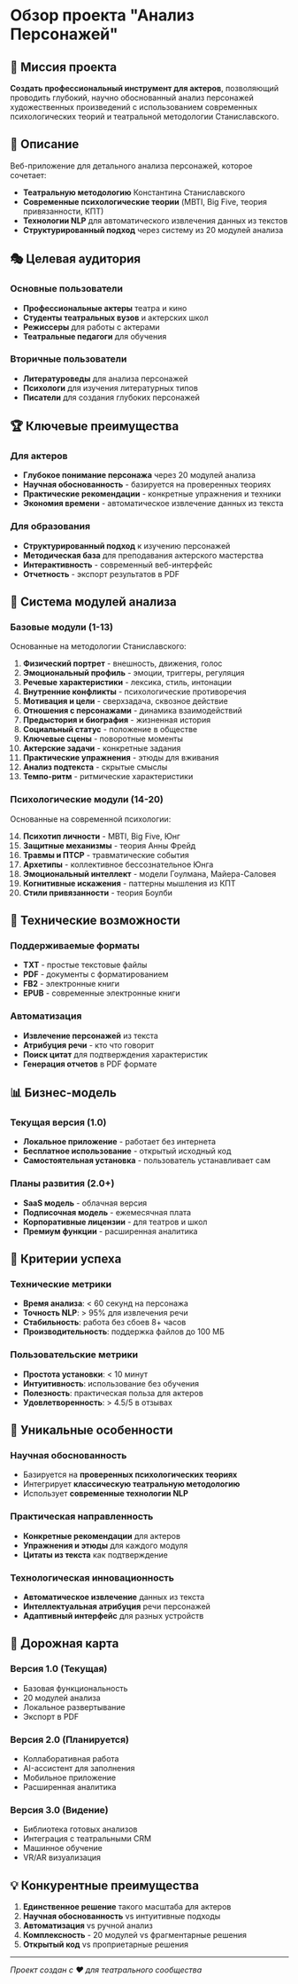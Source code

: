 # Обзор проекта "Анализ Персонажей"

## 🎯 Миссия проекта

**Создать профессиональный инструмент для актеров**, позволяющий проводить глубокий, научно обоснованный анализ персонажей художественных произведений с использованием современных психологических теорий и театральной методологии Станиславского.

## 📖 Описание

Веб-приложение для детального анализа персонажей, которое сочетает:
- **Театральную методологию** Константина Станиславского
- **Современные психологические теории** (MBTI, Big Five, теория привязанности, КПТ)
- **Технологии NLP** для автоматического извлечения данных из текстов
- **Структурированный подход** через систему из 20 модулей анализа

## 🎭 Целевая аудитория

### Основные пользователи
- **Профессиональные актеры** театра и кино
- **Студенты театральных вузов** и актерских школ
- **Режиссеры** для работы с актерами
- **Театральные педагоги** для обучения

### Вторичные пользователи
- **Литературоведы** для анализа персонажей
- **Психологи** для изучения литературных типов
- **Писатели** для создания глубоких персонажей

## 🏆 Ключевые преимущества

### Для актеров
- **Глубокое понимание персонажа** через 20 модулей анализа
- **Научная обоснованность** - базируется на проверенных теориях
- **Практические рекомендации** - конкретные упражнения и техники
- **Экономия времени** - автоматическое извлечение данных из текста

### Для образования
- **Структурированный подход** к изучению персонажей
- **Методическая база** для преподавания актерского мастерства
- **Интерактивность** - современный веб-интерфейс
- **Отчетность** - экспорт результатов в PDF

## 🧠 Система модулей анализа

### Базовые модули (1-13)
Основанные на методологии Станиславского:

1. **Физический портрет** - внешность, движения, голос
2. **Эмоциональный профиль** - эмоции, триггеры, регуляция
3. **Речевые характеристики** - лексика, стиль, интонации
4. **Внутренние конфликты** - психологические противоречия
5. **Мотивация и цели** - сверхзадача, сквозное действие
6. **Отношения с персонажами** - динамика взаимодействий
7. **Предыстория и биография** - жизненная история
8. **Социальный статус** - положение в обществе
9. **Ключевые сцены** - поворотные моменты
10. **Актерские задачи** - конкретные задания
11. **Практические упражнения** - этюды для вживания
12. **Анализ подтекста** - скрытые смыслы
13. **Темпо-ритм** - ритмические характеристики

### Психологические модули (14-20)
Основанные на современной психологии:

14. **Психотип личности** - MBTI, Big Five, Юнг
15. **Защитные механизмы** - теория Анны Фрейд
16. **Травмы и ПТСР** - травматические события
17. **Архетипы** - коллективное бессознательное Юнга
18. **Эмоциональный интеллект** - модели Гоулмана, Майера-Саловея
19. **Когнитивные искажения** - паттерны мышления из КПТ
20. **Стили привязанности** - теория Боулби

## 🔧 Технические возможности

### Поддерживаемые форматы
- **TXT** - простые текстовые файлы
- **PDF** - документы с форматированием
- **FB2** - электронные книги
- **EPUB** - современные электронные книги

### Автоматизация
- **Извлечение персонажей** из текста
- **Атрибуция речи** - кто что говорит
- **Поиск цитат** для подтверждения характеристик
- **Генерация отчетов** в PDF формате

## 📊 Бизнес-модель

### Текущая версия (1.0)
- **Локальное приложение** - работает без интернета
- **Бесплатное использование** - открытый исходный код
- **Самостоятельная установка** - пользователь устанавливает сам

### Планы развития (2.0+)
- **SaaS модель** - облачная версия
- **Подписочная модель** - ежемесячная плата
- **Корпоративные лицензии** - для театров и школ
- **Премиум функции** - расширенная аналитика

## 🎯 Критерии успеха

### Технические метрики
- **Время анализа**: < 60 секунд на персонажа
- **Точность NLP**: > 95% для извлечения речи
- **Стабильность**: работа без сбоев 8+ часов
- **Производительность**: поддержка файлов до 100 МБ

### Пользовательские метрики
- **Простота установки**: < 10 минут
- **Интуитивность**: использование без обучения
- **Полезность**: практическая польза для актеров
- **Удовлетворенность**: > 4.5/5 в отзывах

## 🌟 Уникальные особенности

### Научная обоснованность
- Базируется на **проверенных психологических теориях**
- Интегрирует **классическую театральную методологию**
- Использует **современные технологии NLP**

### Практическая направленность
- **Конкретные рекомендации** для актеров
- **Упражнения и этюды** для каждого модуля
- **Цитаты из текста** как подтверждение

### Технологическая инновационность
- **Автоматическое извлечение** данных из текста
- **Интеллектуальная атрибуция** речи персонажей
- **Адаптивный интерфейс** для разных устройств

## 🚀 Дорожная карта

### Версия 1.0 (Текущая)
- Базовая функциональность
- 20 модулей анализа
- Локальное развертывание
- Экспорт в PDF

### Версия 2.0 (Планируется)
- Коллаборативная работа
- AI-ассистент для заполнения
- Мобильное приложение
- Расширенная аналитика

### Версия 3.0 (Видение)
- Библиотека готовых анализов
- Интеграция с театральными CRM
- Машинное обучение
- VR/AR визуализация

## 💡 Конкурентные преимущества

1. **Единственное решение** такого масштаба для актеров
2. **Научная обоснованность** vs интуитивные подходы
3. **Автоматизация** vs ручной анализ
4. **Комплексность** - 20 модулей vs фрагментарные решения
5. **Открытый код** vs проприетарные решения

---

*Проект создан с ❤️ для театрального сообщества*
